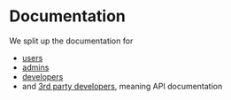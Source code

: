 # Documentation

We split up the documentation for
- [users](user/user_guide.md)
- [admins](admin/README.md)
- [developers](contributing/README.md)
- and [3rd party developers](3rd_party_developer/oauth2_guide.md), meaning API documentation